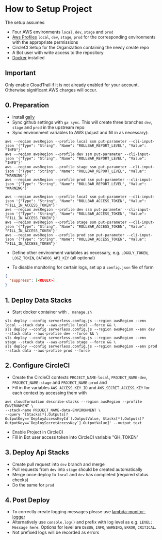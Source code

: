 # How to Setup Project

The setup assumes:

- Four AWS environments `local`, `dev`, `stage` and `prod`
- [Aws Profiles](https://docs.aws.amazon.com/cli/latest/userguide/cli-configure-profiles.html) `local`, `dev`, `stage`, `prod` for the corresponding environments with the appropriate permissions
- CircleCI Setup for the Organization containing the newly create repo
- A Bot user with write access to the repository
- [Docker](https://www.docker.com/) installed

## Important

Only enable CloudTrail if it is not already enabled for your account. Otherwise significant AWS charges will occur.

## 0. Preparation

- Install [gally](https://www.npmjs.com/package/gally)
- Sync github settings with `ga sync`. This will create three branches `dev`, `stage` and `prod` in the upstream repo
- Sync environment variables to AWS (adjust and fill in as necessary):

```shell script
aws --region awsRegion --profile local ssm put-parameter --cli-input-json '{"Type": "String", "Name": "ROLLBAR_REPORT_LEVEL", "Value": "INFO"}'
aws --region awsRegion --profile dev ssm put-parameter --cli-input-json '{"Type": "String", "Name": "ROLLBAR_REPORT_LEVEL", "Value": "INFO"}'
aws --region awsRegion --profile stage ssm put-parameter --cli-input-json '{"Type": "String", "Name": "ROLLBAR_REPORT_LEVEL", "Value": "WARNING"}'
aws --region awsRegion --profile prod ssm put-parameter --cli-input-json '{"Type": "String", "Name": "ROLLBAR_REPORT_LEVEL", "Value": "WARNING"}'

aws --region awsRegion --profile local ssm put-parameter --cli-input-json '{"Type": "String", "Name": "ROLLBAR_ACCESS_TOKEN", "Value": "FILL_IN_ACCESS_TOKEN"}'
aws --region awsRegion --profile dev ssm put-parameter --cli-input-json '{"Type": "String", "Name": "ROLLBAR_ACCESS_TOKEN", "Value": "FILL_IN_ACCESS_TOKEN"}'
aws --region awsRegion --profile stage ssm put-parameter --cli-input-json '{"Type": "String", "Name": "ROLLBAR_ACCESS_TOKEN", "Value": "FILL_IN_ACCESS_TOKEN"}'
aws --region awsRegion --profile prod ssm put-parameter --cli-input-json '{"Type": "String", "Name": "ROLLBAR_ACCESS_TOKEN", "Value": "FILL_IN_ACCESS_TOKEN"}'
```

- Define other environment variables as necessary, e.g. `LOGGLY_TOKEN`, `LOGZ_TOKEN`, `DATADOG_API_KEY` (all optional)

- To disable monitoring for certain logs, set up a `config.json` file of form
```json
{
  "suppress": [<REGEX>]
}
```


## 1. Deploy Data Stacks

- Start docker container with `. manage.sh`

```shell script
sls deploy --config serverless.config.js --region awsRegion --env local --stack data --aws-profile local --force && \
sls deploy --config serverless.config.js --region awsRegion --env dev --stack data --aws-profile dev --force && \
sls deploy --config serverless.config.js --region awsRegion --env stage --stack data --aws-profile stage --force && \
sls deploy --config serverless.config.js --region awsRegion --env prod --stack data --aws-profile prod --force
```

## 2. Configure CircleCI

- Create the CircleCI contexts `PROJECT_NAME-local`, `PROJECT_NAME-dev`, `PROJECT_NAME-stage` and `PROJECT_NAME-prod` and
- Fill in the variables `AWS_ACCESS_KEY_ID` and `AWS_SECRET_ACCESS_KEY` for each context by accessing them with

```shell script
aws cloudformation describe-stacks --region awsRegion --profile ENVIRONMENT \
--stack-name PROJECT_NAME-data-ENVIRONMENT \
--query '[Stacks[*].Outputs[?OutputKey==`DeployAccessKeyId`].OutputValue, Stacks[*].Outputs[?OutputKey==`DeploySecretAccessKey`].OutputValue]' --output text
```

- Enable Project in CircleCI
- Fill in Bot user access token into CircleCI variable "GH_TOKEN"

## 3. Deploy Api Stacks

- Create pull request into `dev` branch and merge
- Pull requests from `dev` into `stage` should be created automatically
- Merge once deploy to `local` and `dev` has completed (required status checks)
- Do the same for `prod`

## 4. Post Deploy

- To correctly create logging messages please use [lambda-monitor-logger](https://github.com/blackflux/lambda-monitor-logger)
- Alternatively use `console.log()` and prefix with log level as e.g. `LEVEL: Message here`. Options for level are `DEBUG`, `INFO`, `WARNING`, `ERROR`, `CRITICAL`.
- Not prefixed logs will be recorded as errors

